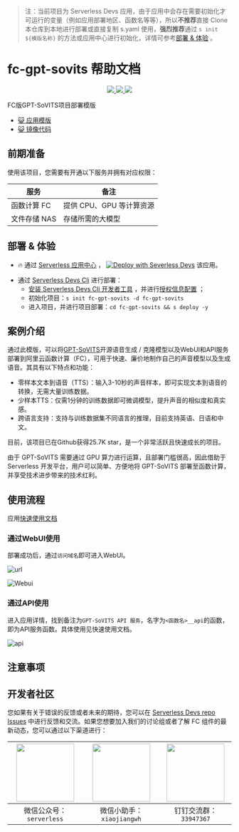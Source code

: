 
> 注：当前项目为 Serverless Devs 应用，由于应用中会存在需要初始化才可运行的变量（例如应用部署地区、函数名等等），所以**不推荐**直接 Clone 本仓库到本地进行部署或直接复制 s.yaml 使用，**强烈推荐**通过 `s init ${模版名称}` 的方法或应用中心进行初始化，详情可参考[部署 & 体验](#部署--体验) 。

# fc-gpt-sovits 帮助文档
<p align="center" class="flex justify-center">
    <a href="https://www.serverless-devs.com" class="ml-1">
    <img src="http://editor.devsapp.cn/icon?package=fc-gpt-sovits&type=packageType">
  </a>
  <a href="http://www.devsapp.cn/details.html?name=fc-gpt-sovits" class="ml-1">
    <img src="http://editor.devsapp.cn/icon?package=fc-gpt-sovits&type=packageVersion">
  </a>
  <a href="http://www.devsapp.cn/details.html?name=fc-gpt-sovits" class="ml-1">
    <img src="http://editor.devsapp.cn/icon?package=fc-gpt-sovits&type=packageDownload">
  </a>
</p>

<description>

FC版GPT-SoVITS项目部署模版

</description>

<codeUrl>

- [:smiley_cat: 应用模版](https://github.com/devsapp/fc-gpt-sovits)
- [:smiley_cat: 镜像代码](https://github.com/zxypro1/GPT-SoVITS)

</codeUrl>
<preview>



</preview>


## 前期准备

使用该项目，您需要有开通以下服务并拥有对应权限：

<service>



| 服务 |  备注  |
| --- |  --- |
| 函数计算 FC |  提供 CPU、GPU 等计算资源 |
| 文件存储 NAS |  存储所需的大模型 |

</service>

<remark>



</remark>

<disclaimers>



</disclaimers>

## 部署 & 体验

<appcenter>
   
- :fire: 通过 [Serverless 应用中心](https://fcnext.console.aliyun.com/applications/create?template=fc-gpt-sovits) ，
  [![Deploy with Severless Devs](https://img.alicdn.com/imgextra/i1/O1CN01w5RFbX1v45s8TIXPz_!!6000000006118-55-tps-95-28.svg)](https://fcnext.console.aliyun.com/applications/create?template=fc-gpt-sovits) 该应用。
   
</appcenter>
<deploy>
    
- 通过 [Serverless Devs Cli](https://www.serverless-devs.com/serverless-devs/install) 进行部署：
  - [安装 Serverless Devs Cli 开发者工具](https://www.serverless-devs.com/serverless-devs/install) ，并进行[授权信息配置](https://docs.serverless-devs.com/fc/config) ；
  - 初始化项目：`s init fc-gpt-sovits -d fc-gpt-sovits`
  - 进入项目，并进行项目部署：`cd fc-gpt-sovits && s deploy -y`
   
</deploy>

## 案例介绍

<appdetail id="flushContent">

通过此模版，可以将[GPT-SoVITS](https://github.com/RVC-Boss/GPT-SoVITS)开源语音生成 / 克隆模型以及WebUI和API服务部署到阿里云函数计算（FC），可用于快速、廉价地制作自己的声音模型以及生成语音。其具有以下特点和功能：

- 零样本文本到语音（TTS）：输入3-10秒的声音样本，即可实现文本到语音的转换，无需大量训练数据。
- 少样本TTS：仅需1分钟的训练数据即可微调模型，提升声音的相似度和真实感。
- 跨语言支持：支持与训练数据集不同语言的推理，目前支持英语、日语和中文。

目前，该项目已在Github获得25.7K star，是一个非常活跃且快速成长的项目。

由于 GPT-SoVITS 需要通过 GPU 算力进行运算，且部署门槛很高，因此借助于 Serverless 开发平台，用户可以简单、方便地将 GPT-SoVITS 部署至函数计算，并享受技术进步带来的技术红利。

</appdetail>

## 使用流程

<usedetail id="flushContent">

应用[快速使用文档](https://www.yuque.com/zxypro/mnayfw/nt5pdxbuukpzfos1)

### 通过WebUI使用

部署成功后，通过`访问域名`即可进入WebUI。

![url](https://img.alicdn.com/imgextra/i2/O1CN015jJ1ZQ1IQIGmxd5Mu_!!6000000000887-0-tps-1468-526.jpg)

![Webui](https://img.alicdn.com/imgextra/i3/O1CN01b50AWD1N6CymnzTGb_!!6000000001520-0-tps-3058-1786.jpg)

### 通过API使用

进入应用详情，找到备注为`GPT-SoVITS API 服务`，名字为`<函数名>__api`的函数，即为API服务函数。具体使用见快速使用文档。

![api](https://img.alicdn.com/imgextra/i4/O1CN01dNkKqJ1IjzIj5GURm_!!6000000000930-0-tps-1752-502.jpg)

</usedetail>

## 注意事项

<matters id="flushContent">
</matters>


<devgroup>


## 开发者社区

您如果有关于错误的反馈或者未来的期待，您可以在 [Serverless Devs repo Issues](https://github.com/serverless-devs/serverless-devs/issues) 中进行反馈和交流。如果您想要加入我们的讨论组或者了解 FC 组件的最新动态，您可以通过以下渠道进行：

<p align="center">  

| <img src="https://serverless-article-picture.oss-cn-hangzhou.aliyuncs.com/1635407298906_20211028074819117230.png" width="130px" > | <img src="https://serverless-article-picture.oss-cn-hangzhou.aliyuncs.com/1635407044136_20211028074404326599.png" width="130px" > | <img src="https://serverless-article-picture.oss-cn-hangzhou.aliyuncs.com/1635407252200_20211028074732517533.png" width="130px" > |
| --------------------------------------------------------------------------------------------------------------------------------- | --------------------------------------------------------------------------------------------------------------------------------- | --------------------------------------------------------------------------------------------------------------------------------- |
| <center>微信公众号：`serverless`</center>                                                                                         | <center>微信小助手：`xiaojiangwh`</center>                                                                                        | <center>钉钉交流群：`33947367`</center>                                                                                           |
</p>
</devgroup>
